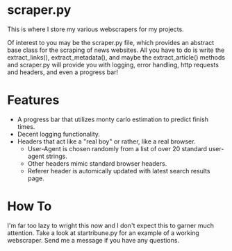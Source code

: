 scraper.py
==========

This is where I store my various webscrapers for my projects.

Of interest to you may be the scraper.py file, which provides an abstract base class for the scraping of news websites.
All you have to do is write the extract_links(), extract_metadata(), and maybe the extract_article() methods and
scraper.py will provide you with logging, error handling, http requests and headers, and even a progress bar!

# Features
* A progress bar that utilizes monty carlo estimation to predict finish times.
* Decent logging functionality.
* Headers that act like a "real boy" or rather, like a real browser.
  * User-Agent is chosen randomly from a list of over 20 standard user-agent strings.
  * Other headers mimic standard browser headers.
  * Referer header is automically updated with latest search results page.
  
# How To
I'm far too lazy to wright this now and I don't expect this to garner much attention.
Take a look at startribune.py for an example of a working webscraper. Send me a message if you have any questions.
